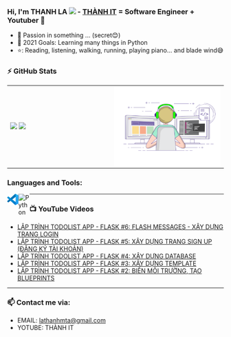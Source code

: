 ### Hi, I'm THANH LA <img src="https://media.giphy.com/media/hvRJCLFzcasrR4ia7z/giphy.gif" width="25px"> -  [THÀNH IT][website] = Software Engineer + Youtuber 🌻  


- 🔭 Passion in something ... (secret😊)
- 💪 2021 Goals: Learning many things in Python
- ⭐: Reading, listening, walking, running, playing piano... and blade wind😅

### :zap: GitHub Stats

<table>
<tr>
  <td width="48%">
    <img src="https://github-readme-stats.vercel.app/api?username=ThanhLa1802&show_icons=true&hide=contribs,issues&hide_border=true" />
    <img src="https://github-readme-stats.vercel.app/api/top-langs/?username=ThanhLa1802&layout=compact&show_icons=true&hide_border=true" />
  </td>
  <td width="52%"><img alt="gif" align="right" src=".github/assets/coding-freak.gif"/></td>
</tr>
<table>

### Languages and Tools:
<img align="left" alt="Visual Studio Code" width="26px" src="https://raw.githubusercontent.com/github/explore/80688e429a7d4ef2fca1e82350fe8e3517d3494d/topics/visual-studio-code/visual-studio-code.png" />
<img align="left" alt="Python" width="26px" src="https://upload.wikimedia.org/wikipedia/commons/thumb/0/0a/Python.svg/1200px-Python.svg.png" /> 

---

### 📺 YouTube Videos

<!-- YOUTUBE:START -->
- [LẬP TRÌNH TODOLIST APP - FLASK #6: FLASH MESSAGES - XÂY DỰNG TRANG LOGIN](https://www.youtube.com/watch?v=S3vIftKd4PY)
- [LẬP TRÌNH TODOLIST APP - FLASK #5: XÂY DỰNG TRANG SIGN UP &lpar;ĐĂNG KÝ TÀI KHOẢN&rpar;](https://www.youtube.com/watch?v=_JoesmZSF24)
- [LẬP TRÌNH TODOLIST APP - FLASK #4: XÂY DỰNG DATABASE](https://www.youtube.com/watch?v=_oz2UhecP54)
- [LẬP TRÌNH TODOLIST APP - FLASK #3: XÂY DỰNG TEMPLATE](https://www.youtube.com/watch?v=vmuG4JpGpYY)
- [LẬP TRÌNH TODOLIST APP - FLASK #2: BIẾN MÔI TRƯỜNG, TẠO BLUEPRINTS](https://www.youtube.com/watch?v=cK1LmZTEX6w)
<!-- YOUTUBE:END -->

---

### 📫 Contact me via:
- EMAIL: lathanhmta@gmail.com
- YOTUBE: THÀNH IT

[website]: https://www.youtube.com/channel/UC9L5_YMFz8JfBeQtUic8-3A
